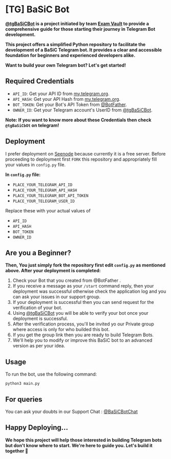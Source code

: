 # [TG] BaSiC Bot

**[@tgBaSiCBot](https://github.com/AbOutMeDK/tgBaSiCbOt) is a project initiated by team [Exam Vault](https://t.me/ExamVault) to provide a comprehensive guide for those starting their journey in Telegram Bot development.**

**This project offers a simplified Python repository to facilitate the development of a BaSiC Telegram bot. It provides a clear and accessible foundation for beginners and experienced developers alike.**

**Want to build your own Telegram bot? Let's get started!**

## Required Credentials 

- `API_ID`: Get your API ID from [my.telegram.org](https://my.telegram.org).
- `API_HASH`: Get your API Hash from [my.telegram.org](https://my.telegram.org).
- `BOT_TOKEN`: Get your Bot's API Token from [@BotFather](https://t.me/BotFather).
- `OWNER_ID`: Get your Telegram account's UserID from [@tgBaSiCBot](https://t.me/tgBaSiCBot).

**Note: If you want to know more about these Credentials then check `@tgBaSiCbOt` on telegram!**

## Deployment 

I prefer deployment on [Seenode](https://seenode.com/) because currently it is a free server.
Before proceeding to deployment first `FORK` this repository and appropriately fill your values in `config.py` file.

**In `config.py` file:**

- `PLACE_YOUR_TELEGRAM_API_ID` 
- `PLACE_YOUR_TELEGRAM_API_HASH` 
- `PLACE_YOUR_TELEGRAM_BOT_API_TOKEN` 
- `PLACE_YOUR_TELEGRAM_USER_ID`

Replace these with your actual values of

- `API_ID`
- `API_HASH`
- `BOT_TOKEN`
- `OWNER_ID`

## Are you a Beginner?

**Then, You just simply fork the repository first edit `config.py` as mentioned above. After your deployment is completed:**

1. Check your Bot that you created from @BotFather .
2. If you receive a message as your `/start` command reply, then your deployment was successful otherwise check the application log and you can ask your issues in our support group.
3. If your deployment is successful then you can send request for the verification of your bot.
4. Using [@tgBaSiCBot](https://t.me/tgBaSiCBot) you will be able to verify your bot once your deployment is successful.
5. After the verification process, you'll be invited yo our Private group where access is only for who builded this bot.
6. If you get the group link then you are ready to build Telegram Bots.
7. We'll help you to modify or improve this BaSiC bot to an advanced version as per your idea.
 
## Usage

To run the bot, use the following command:

`python3 main.py`

## For queries 

You can ask your doubts in our Support Chat : [@BaSiCBotChat](https://t.me/BaSiCBotChat)

## Happy Deploying...

**We hope this project will help those interested in building Telegram bots but don't know where to start. We're here to guide you. Let's build it together 🎉**

